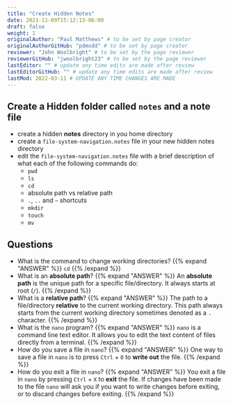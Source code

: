 ```yaml
---
title: "Create Hidden Notes"
date: 2021-11-09T15:12:13-06:00
draft: false
weight: 1
originalAuthor: "Paul Matthews" # to be set by page creator
originalAuthorGitHub: "pdmxdd" # to be set by page creator
reviewer: "John Woolbright" # to be set by the page reviewer
reviewerGitHub: "jwoolbright23" # to be set by the page reviewer
lastEditor: "" # update any time edits are made after review
lastEditorGitHub: "" # update any time edits are made after review
lastMod: 2022-03-11 # UPDATE ANY TIME CHANGES ARE MADE
---
```


## Create a Hidden folder called `notes` and a note file

- create a hidden **notes** directory in you home directory
- create a `file-system-navigation.notes` file in your new hidden notes directory
- edit the `file-system-navigation.notes` file with a brief description of what each of the following commands do:
  - `pwd`
  - `ls`
  - `cd`
  - absolute path vs relative path
  - `.`, `..` and `~` shortcuts
  - `mkdir`
  - `touch`
  - `mv` 

## Questions

- What is the command to change working directories?
{{% expand "ANSWER" %}} 
`cd`
{{% /expand %}}
- What is an **absolute path**?
{{% expand "ANSWER" %}} 
An **absolute path** is the unique path for a specific file/directory. It always starts at root (`/`).
{{% /expand %}}
- What is a **relative path**?
{{% expand "ANSWER" %}} 
The path to a file/directory **relative** to the current working directory. This path always starts from the current working directory sometimes denoted as a `.` character.
{{% /expand %}}
- What is the `nano` program?
{{% expand "ANSWER" %}} 
`nano` is a command line text editor. It allows you to edit the text content of files directly from a terminal.
{{% /expand %}}
- How do you save a file in `nano`?
{{% expand "ANSWER" %}} 
One way to save a file in `nano` is to press `Ctrl` + `O` to **write out** the file.
{{% /expand %}}
- How do you exit a file in `nano`?
{{% expand "ANSWER" %}} 
You exit a file in `nano` by pressing `Ctrl` + `X` to **exit** the file. If changes have been made to the file `nano` will ask you if you want to write changes before exiting, or to discard changes before exiting.
{{% /expand %}}